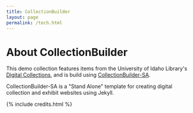 ```yaml
---
title: CollectionBuilder
layout: page
permalink: /tech.html
---
```


# About CollectionBuilder

This demo collection features items from the University of Idaho Library's [Digital Collections](https://www.lib.uidaho.edu/digital/), and is build using [CollectionBuilder-SA](https://github.com/CollectionBuilder/collectionbuilder-sa).

CollectionBuilder-SA is a "Stand Alone" template for creating digital collection and exhibit websites using Jekyll.

{% include credits.html %}
